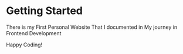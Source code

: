 # Getting Started
There is my First Personal Website That I documented in My journey in Frontend Development



Happy Coding!
